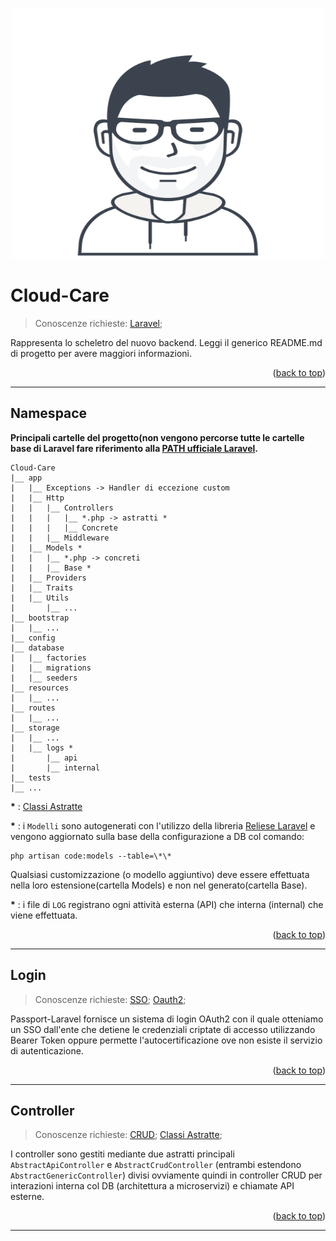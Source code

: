 <a id="readme-top"></a>

<!-- PROJECT LOGO -->
<br />
<div align="center">
    <a href="https://github.com/matte97p/Cloud-Care">
        <img src="storage/app/public/matte97.p.svg" alt="Logo" width="500" height="400">
    </a>
</div>

# Cloud-Care

> Conoscenze richieste:
> [Laravel];

Rappresenta lo scheletro del nuovo backend. Leggi il generico README.md di progetto per avere maggiori informazioni.

<p align="right">(<a href="#readme-top">back to top</a>)</p>

---

## Namespace

**Principali cartelle del progetto(non vengono percorse tutte le cartelle base di Laravel fare riferimento alla [PATH ufficiale Laravel].**

    Cloud-Care
    |__ app
    |   |__ Exceptions -> Handler di eccezione custom
    |   |__ Http
    |   |   |__ Controllers
    |   |   |   |__ *.php -> astratti *
    |   |   |   |__ Concrete
    |   |   |__ Middleware
    |   |__ Models *
    |   |   |__ *.php -> concreti
    |   |   |__ Base *
    |   |__ Providers
    |   |__ Traits
    |   |__ Utils
    |       |__ ...
    |__ bootstrap
    |   |__ ...
    |__ config
    |__ database
    |   |__ factories
    |   |__ migrations
    |   |__ seeders
    |__ resources
    |   |__ ...
    |__ routes
    |   |__ ...
    |__ storage
    |   |__ ...
    |   |__ logs *
    |       |__ api
    |       |__ internal
    |__ tests
    |__ ...

**\*** : [Classi Astratte]

**\*** : i `Modelli` sono autogenerati con l'utilizzo della libreria [Reliese Laravel] e vengono aggiornato sulla base della configurazione a DB col comando:

```
php artisan code:models --table=\*\*
```

Qualsiasi customizzazione (o modello aggiuntivo) deve essere effettuata nella loro estensione(cartella Models) e non nel generato(cartella Base).

**\*** : i file di `LOG` registrano ogni attività esterna (API) che interna (internal) che viene effettuata.

<p align="right">(<a href="#readme-top">back to top</a>)</p>

---

## Login

> Conoscenze richieste:
> [SSO];
> [Oauth2];

Passport-Laravel fornisce un sistema di login OAuth2 con il quale otteniamo un SSO dall'ente che detiene le credenziali criptate di accesso utilizzando Bearer Token oppure permette l'autocertificazione ove non esiste il servizio di autenticazione.

<p align="right">(<a href="#readme-top">back to top</a>)</p>

---

## Controller

> Conoscenze richieste:
> [CRUD];
> [Classi Astratte];

I controller sono gestiti mediante due astratti principali `AbstractApiController` e `AbstractCrudController` (entrambi estendono `AbstractGenericController`) divisi ovviamente quindi in controller CRUD per interazioni interna col DB (architettura a microservizi) e chiamate API esterne.

<p align="right">(<a href="#readme-top">back to top</a>)</p>

---

<!-- MARKDOWN LINKS & IMAGES -->

[Laravel]:(http://laravel.com/docs)
[PATH ufficiale Laravel]:(https://laravel.com/docs/10.x/structure)
[Classi Astratte]:(https://www.php.net/manual/en/language.oop5.abstract.php)
[Reliese Laravel]:(https://github.com/reliese/laravel)
[SSO]:(https://it.wikipedia.org/wiki/Single_sign-on)
[Oauth2]:(https://oauth.net/2/)
[CRUD]:(https://it.wikipedia.org/wiki/CRUD)